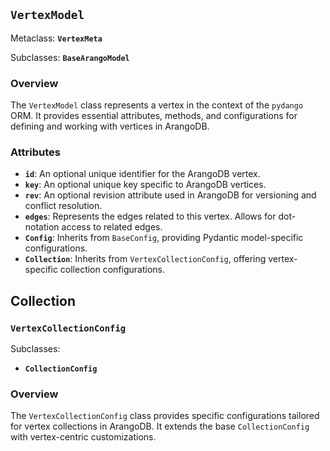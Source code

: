 ## **`VertexModel`**

Metaclass: **`VertexMeta`**

Subclasses: **`BaseArangoModel`**

### **Overview**

The `VertexModel` class represents a vertex in the context of the `pydango` ORM. It provides essential attributes,
methods, and configurations for defining and working with vertices in ArangoDB.

### **Attributes**

- **`id`**: An optional unique identifier for the ArangoDB vertex.
- **`key`**: An optional unique key specific to ArangoDB vertices.
- **`rev`**: An optional revision attribute used in ArangoDB for versioning and conflict resolution.
- **`edges`**: Represents the edges related to this vertex. Allows for dot-notation access to related edges.
- **`Config`**: Inherits from `BaseConfig`, providing Pydantic model-specific configurations.
- **`Collection`**: Inherits from `VertexCollectionConfig`, offering vertex-specific collection configurations.

## **Collection**

### **`VertexCollectionConfig`**

Subclasses:

- **`CollectionConfig`**

### **Overview**

The `VertexCollectionConfig` class provides specific configurations tailored for vertex collections in ArangoDB. It
extends the base `CollectionConfig` with vertex-centric customizations.

